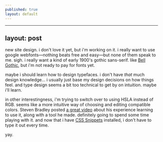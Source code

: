 ```yaml
---
published: true
layout: default
---
```


---
layout: post
---

new site design. i don't love it yet, but i'm working on it. i really want to use google webfonts&mdash;nothing beats free and easy&mdash;but none of them speak to me. sigh. i really want a kind of early 1900's gothic sans-serif. like [Bell Gothic](http://www.myfonts.com/fonts/paratype/bell-gothic-bt/), but i'm not ready to pay for fonts yet.

maybe i should learn how to design typefaces. i don't have *that* much design knowledge... i usually just base my design decisions on how things feel. and type design seems a bit too technical to get by on intuition. maybe i'll learn.

in other interestingness, i'm trying to switch over to using HSLA instead of RGB. seems like a more intuitive way of choosing and editing compatible colors. Steven Bradley posted [a great video](http://www.vanseodesign.com/web-design/hsl-color-tool-github/) about his experience learning to use it, along with a tool he made. definitely going to spend some time playing with it. and now that i have [CSS Snippets](http://joshnh.com/2012/02/03/a-collection-of-css-snippets-for-sublime-text-2/) installed, i don't have to type it out every time.

yay.
